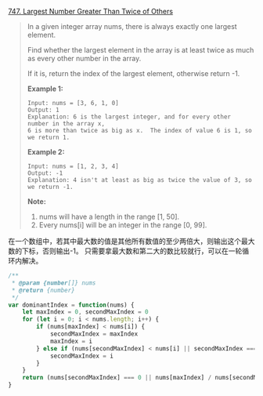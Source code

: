 [747. Largest Number Greater Than Twice of Others](https://leetcode.com/problems/largest-number-greater-than-twice-of-others/description/)

>
>In a given integer array nums, there is always exactly one largest element.
>
>Find whether the largest element in the array is at least twice as much as every other number in the array.
>
>If it is, return the index of the largest element, otherwise return -1.
>
>**Example 1:**
>```
>Input: nums = [3, 6, 1, 0]
>Output: 1
>Explanation: 6 is the largest integer, and for every other number in the array x,
>6 is more than twice as big as x.  The index of value 6 is 1, so we return 1.
>```
>**Example 2:**
>```
>Input: nums = [1, 2, 3, 4]
>Output: -1
>Explanation: 4 isn't at least as big as twice the value of 3, so we return -1.
>```
>**Note:**
>1. nums will have a length in the range [1, 50].
>2. Every nums[i] will be an integer in the range [0, 99].


在一个数组中，若其中最大数的值是其他所有数值的至少两倍大，则输出这个最大数的下标，否则输出-1。
只需要拿最大数和第二大的数比较就行，可以在一轮循环内解决。
```js
/**
 * @param {number[]} nums
 * @return {number}
 */
var dominantIndex = function(nums) {
    let maxIndex = 0, secondMaxIndex = 0
    for (let i = 0; i < nums.length; i++) {
        if (nums[maxIndex] < nums[i]) {
            secondMaxIndex = maxIndex
            maxIndex = i
        } else if (nums[secondMaxIndex] < nums[i] || secondMaxIndex === maxIndex) {
            secondMaxIndex = i
        }
    }
    return (nums[secondMaxIndex] === 0 || nums[maxIndex] / nums[secondMaxIndex] >= 2) ? maxIndex : -1
}
```